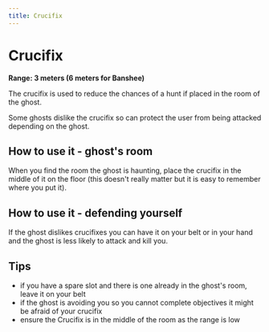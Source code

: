 ```yaml
---
title: Crucifix
---
```


# Crucifix

**Range: 3 meters (6 meters for Banshee)**

The crucifix is used to reduce the chances of a hunt if placed in the room of the ghost.

Some ghosts dislike the crucifix so can protect the user from being attacked depending on the ghost.

## How to use it - ghost's room

When you find the room the ghost is haunting, place the crucifix in the middle of it on the floor (this doesn't really matter but it is easy to remember where you put it).

## How to use it - defending yourself

If the ghost dislikes crucifixes you can have it on your belt or in your hand and the ghost is less likely to attack and kill you.

## Tips

- if you have a spare slot and there is one already in the ghost's room, leave it on your belt
- if the ghost is avoiding you so you cannot complete objectives it might be afraid of your crucifix
- ensure the Crucifix is in the middle of the room as the range is low
